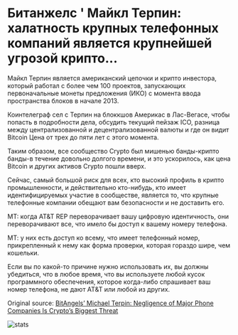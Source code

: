 # Битанжелс ' Майкл Терпин: халатность крупных телефонных компаний является крупнейшей угрозой крипто...

Майкл Терпин является американский цепочки и крипто инвестора, который работал с более чем 100 проектов, запускающих первоначальные монеты предложения (ИКО) с момента ввода пространства блоков в начале 2013.

Коинтелеграф сел с Терпин на блоккшов Америкас в Лас-Вегасе, чтобы попасть в подробности дела, обсудить текущий пейзаж ICO, разница между централизованной и децентрализованной валюты и где он видит Bitcoin Цена от трех до пяти лет с этого момента.

Таким образом, все сообщество Crypto был мишенью банды-крипто банды-в течение довольно долгого времени, и это ускорилось, как цена Bitcoin и других активов Crypto пошли вверх.

Сейчас, самый большой риск для всех, кто высокий профиль в крипто промышленности, и действительно кто-нибудь, кто имеет идентифицируемых участие в сообществе, является то, что крупные телефонные компании обещают вам безопасности и не доставить его.

MT: когда AT&T REP переворачивает вашу цифровую идентичность, они переворачивают все, что имело бы доступ к вашему номеру телефона.

МТ: у них есть доступ ко всему, что имеет телефонный номер, прикрепленный к нему как форма проверки, которая гораздо шире, чем кошельки.

Если вы по какой-то причине нужно использовать их, вы должны убедиться, что в любое время, что вы используете любой кусок программного обеспечения, которое когда-либо спрашивает ваш номер телефона, не дают AT&T или любой из других.

Original source: [BitAngels’ Michael Terpin: Negligence of Major Phone Companies Is Crypto’s Biggest Threat](https://cointelegraph.com/news/bitangels-michael-terpin-negligence-of-major-phone-companies-is-cryptos-biggest-threat)

![stats](https://c.statcounter.com/11760860/0/a89fa40b/1/ "stats")